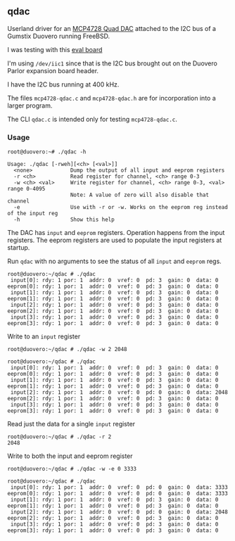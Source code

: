 ## qdac

Userland driver for an [MCP4728 Quad DAC][datasheet] attached to the I2C
bus of a Gumstix Duovero running FreeBSD. 

I was testing with this [eval board][eval-board]

I'm using `/dev/iic1` since that is the I2C bus brought out on the
Duovero Parlor expansion board header.

I have the I2C bus running at 400 kHz.

The files `mcp4728-qdac.c` and `mcp4728-qdac.h` are for incorporation
into a larger program.

The CLI `qdac.c` is intended only for testing `mcp4728-qdac.c`.

### Usage

    root@duovero:~# ./qdac -h

    Usage: ./qdac [-rweh][<ch> [<val>]]
      <none>            Dump the output of all input and eeprom registers
      -r <ch>           Read register for channel, <ch> range 0-3
      -w <ch> <val>     Write register for channel, <ch> range 0-3, <val> range 0-4095
                        Note: A value of zero will also disable that channel
      -e                Use with -r or -w. Works on the eeprom reg instead of the input reg
      -h                Show this help


The DAC has `input` and `eeprom` registers. Operation happens from the input
registers. The eeprom registers are used to populate the input registers at
startup.

Run `qdac` with no arguments to see the status of all `input` and `eeprom`
regs.

    root@duovero:~/qdac # ./qdac
     input[0]: rdy: 1 por: 1  addr: 0  vref: 0  pd: 3  gain: 0  data: 0
    eeprom[0]: rdy: 1 por: 1  addr: 0  vref: 0  pd: 3  gain: 0  data: 0
     input[1]: rdy: 1 por: 1  addr: 0  vref: 0  pd: 3  gain: 0  data: 0
    eeprom[1]: rdy: 1 por: 1  addr: 0  vref: 0  pd: 3  gain: 0  data: 0
     input[2]: rdy: 1 por: 1  addr: 0  vref: 0  pd: 3  gain: 0  data: 0
    eeprom[2]: rdy: 1 por: 1  addr: 0  vref: 0  pd: 3  gain: 0  data: 0
     input[3]: rdy: 1 por: 1  addr: 0  vref: 0  pd: 3  gain: 0  data: 0
    eeprom[3]: rdy: 1 por: 1  addr: 0  vref: 0  pd: 3  gain: 0  data: 0


Write to an `input` register

    root@duovero:~/qdac # ./qdac -w 2 2048

    root@duovero:~/qdac # ./qdac
     input[0]: rdy: 1 por: 1  addr: 0  vref: 0  pd: 3  gain: 0  data: 0
    eeprom[0]: rdy: 1 por: 1  addr: 0  vref: 0  pd: 3  gain: 0  data: 0
     input[1]: rdy: 1 por: 1  addr: 0  vref: 0  pd: 3  gain: 0  data: 0
    eeprom[1]: rdy: 1 por: 1  addr: 0  vref: 0  pd: 3  gain: 0  data: 0
     input[2]: rdy: 1 por: 1  addr: 0  vref: 0  pd: 0  gain: 0  data: 2048
    eeprom[2]: rdy: 1 por: 1  addr: 0  vref: 0  pd: 3  gain: 0  data: 0
     input[3]: rdy: 1 por: 1  addr: 0  vref: 0  pd: 3  gain: 0  data: 0
    eeprom[3]: rdy: 1 por: 1  addr: 0  vref: 0  pd: 3  gain: 0  data: 0


Read just the data for a single `input` register

    root@duovero:~/qdac # ./qdac -r 2
    2048


Write to both the input and eeprom register

    root@duovero:~/qdac # ./qdac -w -e 0 3333

    root@duovero:~/qdac # ./qdac
     input[0]: rdy: 1 por: 1  addr: 0  vref: 0  pd: 0  gain: 0  data: 3333
    eeprom[0]: rdy: 1 por: 1  addr: 0  vref: 0  pd: 0  gain: 0  data: 3333
     input[1]: rdy: 1 por: 1  addr: 0  vref: 0  pd: 3  gain: 0  data: 0
    eeprom[1]: rdy: 1 por: 1  addr: 0  vref: 0  pd: 3  gain: 0  data: 0
     input[2]: rdy: 1 por: 1  addr: 0  vref: 0  pd: 0  gain: 0  data: 2048
    eeprom[2]: rdy: 1 por: 1  addr: 0  vref: 0  pd: 3  gain: 0  data: 0
     input[3]: rdy: 1 por: 1  addr: 0  vref: 0  pd: 3  gain: 0  data: 0
    eeprom[3]: rdy: 1 por: 1  addr: 0  vref: 0  pd: 3  gain: 0  data: 0


[datasheet]: http://ww1.microchip.com/downloads/en/DeviceDoc/22187E.pdf
[eval-board]: http://www.digikey.com/product-search/en/programmers-development-systems/evaluation-boards-digital-to-analog-converters-dacs/2622540?k=mcp4728

